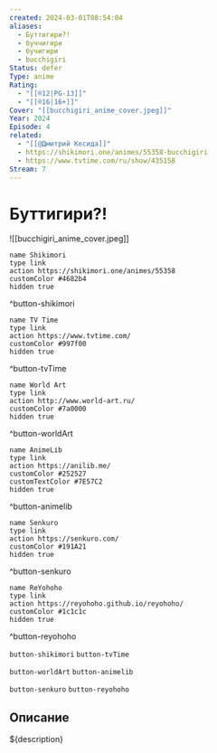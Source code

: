 ```yaml
---
created: 2024-03-01T08:54:04
aliases:
  - Буттигири?!
  - буччигири
  - бучигири
  - bucchigiri
Status: defer
Type: anime
Rating:
  - "[[®️12|PG-13]]"
  - "[[®️16|16+]]"
Cover: "[[bucchigiri_anime_cover.jpeg]]"
Year: 2024
Episode: 4
related:
  - "[[@Дмитрий Кесида]]"
  - https://shikimori.one/animes/55358-bucchigiri
  - https://www.tvtime.com/ru/show/435158
Stream: 7
---
```


# Буттигири?!

![[bucchigiri_anime_cover.jpeg]]


```button
name Shikimori
type link
action https://shikimori.one/animes/55358
customColor #4682b4
hidden true
```
^button-shikimori

```button
name TV Time
type link
action https://www.tvtime.com/
customColor #997f00
hidden true
```
^button-tvTime

```button
name World Art
type link
action http://www.world-art.ru/
customColor #7a0000
hidden true
```
^button-worldArt

```button
name AnimeLib
type link
action https://anilib.me/
customColor #252527
customTextColor #7E57C2
hidden true
```
^button-animelib

```button
name Senkuro
type link
action https://senkuro.com/
customColor #191A21
hidden true
```
^button-senkuro

```button
name ReYohoho
type link
action https://reyohoho.github.io/reyohoho/
customColor #1c1c1c
hidden true
```
^button-reyohoho

`button-shikimori` `button-tvTime`

`button-worldArt` `button-animelib`

`button-senkuro` `button-reyohoho`

## Описание

${description}
